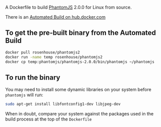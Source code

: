 A Dockerfile to build [PhantomJS](https://github.com/ariya/phantomjs) 2.0.0 for Linux from source.

There is an [Automated Build on hub.docker.com](https://registry.hub.docker.com/u/rosenhouse/phantomjs2/)

## To get the pre-built binary from the Automated Build

```bash
docker pull rosenhouse/phantomjs2
docker run -name temp rosenhouse/phantomjs2
docker cp temp:phantomjs/phantomjs-2.0.0/bin/phantomjs ~/phantomjs
```

## To run the binary
You may need to install some dynamic libraries on your system before `phantomjs` will run:

```bash
sudo apt-get install libfontconfig1-dev libjpeg-dev
```
When in doubt, compare your system against the packages used in the build process at the top of the `Dockerfile`
